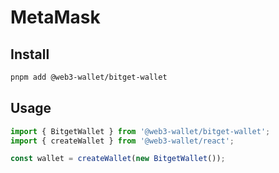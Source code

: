 # MetaMask

## Install

```bash
pnpm add @web3-wallet/bitget-wallet
```

## Usage

```ts
import { BitgetWallet } from '@web3-wallet/bitget-wallet';
import { createWallet } from '@web3-wallet/react';

const wallet = createWallet(new BitgetWallet());
```
